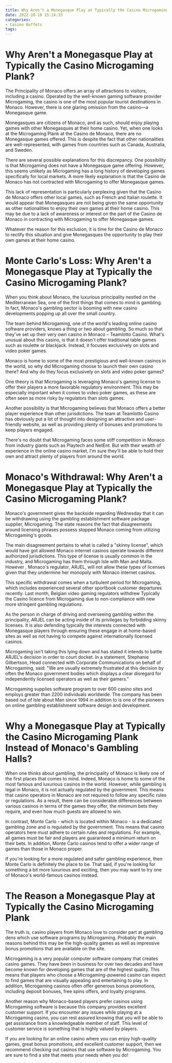 ```yaml
---
title: Why Aren't a Monegasque Play at Typically the Casino Microgaming Plank 
date: 2022-10-10 15:14:33
categories:
- Casino Buffets
tags:
---
```



#  Why Aren't a Monegasque Play at Typically the Casino Microgaming Plank? 

The Principality of Monaco offers an array of attractions to visitors, including a casino. Operated by the well-known gaming software provider Microgaming, the casino is one of the most popular tourist destinations in Monaco. However, there is one glaring omission from the casino—a Monegasque game.

Monegasques are citizens of Monaco, and as such, should enjoy playing games with other Monegasques at their home casino. Yet, when one looks at the Microgaming Plank at the Casino de Monaco, there are no Monegasque games offered. This is despite the fact that other nationalities are well-represented, with games from countries such as Canada, Australia, and Sweden.

There are several possible explanations for this discrepancy. One possibility is that Microgaming does not have a Monegasque game offering. However, this seems unlikely as Microgaming has a long history of developing games specifically for local markets. A more likely explanation is that the Casino de Monaco has not contracted with Microgaming to offer Monegasque games.

This lack of representation is particularly perplexing given that the Casino de Monaco offers other local games, such as French and Italian roulette. It would appear that Monegasques are not being given the same opportunity as other nationalities to enjoy their own games at their home casino. This may be due to a lack of awareness or interest on the part of the Casino de Monaco in contracting with Microgaming to offer Monegasque games.

Whatever the reason for this exclusion, it is time for the Casino de Monaco to rectify this situation and give Monegasques the opportunity to play their own games at their home casino.

#  Monte Carlo's Loss: Why Aren't a Monegasque Play at Typically the Casino Microgaming Plank? 

When you think about Monaco, the luxurious principality nestled on the Mediterranean Sea, one of the first things that comes to mind is gambling. In fact, Monaco's gambling sector is booming with new casino developments popping up all over the small country.

The team behind Microgaming, one of the world's leading online casino software providers, knows a thing or two about gambling. So much so that they've set up their very own casino in Monaco – Teamlotto Casino. What's unusual about this casino, is that it doesn't offer traditional table games such as roulette or blackjack. Instead, it focuses exclusively on slots and video poker games.

Monaco is home to some of the most prestigious and well-known casinos in the world, so why did Microgaming choose to launch their own casino there? And why do they focus exclusively on slots and video poker games?

One theory is that Microgaming is leveraging Monaco's gaming license to offer their players a more favorable regulatory environment. This may be especially important when it comes to video poker games, as these are often seen as more risky by regulators than slots games.

Another possibility is that Microgaming believes that Monaco offers a better player experience than other jurisdictions. The team at Teamlotto Casino has obviously put a lot of thought into designing an attractive and user-friendly website, as well as providing plenty of bonuses and promotions to keep players engaged.

There's no doubt that Microgaming faces some stiff competition in Monaco from industry giants such as Playtech and NetEnt. But with their wealth of experience in the online casino market, I'm sure they'll be able to hold their own and attract plenty of players from around the world.

#  Monaco's Withdrawal: Why Aren't a Monegasque Play at Typically the Casino Microgaming Plank? 

Monaco's government gives the backside regarding Wednesday that it can be withdrawing using the gambling establishment software package supplier, Microgaming. The state reasons the fact that disagreements around licensing phrases possess stopped Monaco coming from utilizing Microgaming's goods. 

The main disagreement pertains to what is called a "skinny license", which would have got allowed Monaco internet casinos operate towards different authorized jurisdictions. This type of license is usually common in the industry, and Microgaming has them through Isle with Man and Malta. However , Monaco's regulator, ARJEL, will not allow these types of licenses given that they undermine her monopoly with Monaco internet casinos. 

This specific withdrawal comes when a turbulent period for Microgaming, which includes experienced several other sportbook customer departures recently. Last month, Belgian video gaming regulators withdrew Typically the Casino licence from Microgaming due to non-compliance with new more stringent gambling regulations. 

As the person in charge of driving and overseeing gambling within the principality, ARJEL can be acting inside of its privileges by forbidding skinny licenses. It is also defending typically the interests connected with Monegasque players through ensuring these engage in at home-based sites as well as not having to compete against internationally licensed casinos. 

Microgaming isn't taking this lying down and has stated it intends to battle ARJEL's decision in order to court docket. In a statement, Stephanie Gilbertson, Head connected with Corporate Communications on behalf of Microgaming, said: "We are usually extremely frustrated at this decision by often the Monaco government bodies which displays a clear disregard for independently licensed operators as well as their gamers." 

Microgaming supplies software program to over 600 casino sites and employs greater than 2200 individuals worldwide. The company has been based out of Isle about Man since 1994 in addition to is one of the pioneers on online gambling establishment software design and development.

#  Why a Monegasque Play at Typically the Casino Microgaming Plank Instead of Monaco's Gambling Halls? 

When one thinks about gambling, the principality of Monaco is likely one of the first places that comes to mind. Indeed, Monaco is home to some of the most famous and luxurious casinos in the world. However, while gambling is legal in Monaco, it is not actually regulated by the government. This means that casino operators in Monaco are not required to follow any specific rules or regulations. As a result, there can be considerable differences between various casinos in terms of the games they offer, the minimum bets they require, and even how much guests are allowed to win.

In contrast, Monte Carlo - which is located within Monaco - is a dedicated gambling zone and is regulated by the government. This means that casino operators here must adhere to certain rules and regulations. For example, all games must be fair and players are guaranteed a minimum return on their bets. In addition, Monte Carlo casinos tend to offer a wider range of games than those in Monaco proper.

If you're looking for a more regulated and safer gambling experience, then Monte Carlo is definitely the place to be. That said, if you're looking for something a bit more luxurious and exciting, then you may want to try one of Monaco's world-famous casinos instead.

#  The Reason a Monegasque Play at Typically the Casino Microgaming Plank

The truth is, casino players from Monaco love to consider part at gambling dens which use software programs by Microgaming. Probably the main reasons behind this may be the high-quality games as well as impressive bonus promotions that are available on the site.

Microgaming is a very popular computer software company that creates casino games. They have been in business for over two decades and have become known for developing games that are of the highest quality. This means that players who choose a Microgaming-powered casino can expect to find games that are visually appealing and entertaining to play. In addition, Microgaming casinos often offer generous bonus promotions, including deposit bonuses, free spins offers, and loyalty programs.

Another reason why Monaco-based players prefer casinos using Microgaming software is because this company provides excellent customer support. If you encounter any issues while playing at a Microgaming casino, you can rest assured knowing that you will be able to get assistance from a knowledgeable member of staff. This level of customer service is something that is highly valued by players.

If you are looking for an online casino where you can enjoy high-quality games, great bonus promotions, and excellent customer support, then we recommend checking out casinos that use software by Microgaming. You are sure to find a site that meets your needs when you do!